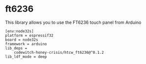 # ft6236

This library allows you to use the FT6236 touch panel from Arduino

```
[env:node32s]
platform = espressif32
board = node32s
framework = arduino
lib_deps = 
	codewitch-honey-crisis/htcw_ft6236@^0.1.2
lib_ldf_mode = deep
```